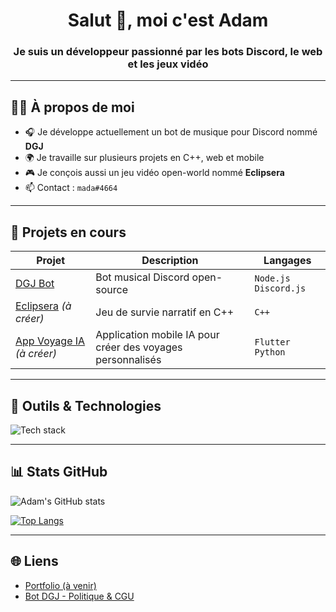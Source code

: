 <h1 align="center">Salut 👋, moi c'est Adam</h1>
<h3 align="center">Je suis un développeur passionné par les bots Discord, le web et les jeux vidéo</h3>

---

## 👨‍💻 À propos de moi

- 🎧 Je développe actuellement un bot de musique pour Discord nommé **DGJ**
- 🌍 Je travaille sur plusieurs projets en C++, web et mobile
- 🎮 Je conçois aussi un jeu vidéo open-world nommé **Eclipsera**
- 📫 Contact : `mada#4664`
---

## 🚀 Projets en cours

| Projet | Description | Langages |
|--------|-------------|----------|
| [DGJ Bot](https://github.com/adam-KUROPATWA-BUTTE/dgj-bot-site) | Bot musical Discord open-source | `Node.js` `Discord.js` |
| [Eclipsera](https://github.com/adam-KUROPATWA-BUTTE/eclipsera) *(à créer)* | Jeu de survie narratif en C++ | `C++` |
| [App Voyage IA](https://github.com/adam-KUROPATWA-BUTTE/ai-travel-app) *(à créer)* | Application mobile IA pour créer des voyages personnalisés | `Flutter` `Python` |

---

## 🧰 Outils & Technologies

<img src="https://skillicons.dev/icons?i=js,ts,nodejs,cpp,py,flutter,html,css,github,vscode" alt="Tech stack" />

---

## 📊 Stats GitHub

![Adam's GitHub stats](https://github-readme-stats.vercel.app/api?username=adam-KUROPATWA-BUTTE&show_icons=true&theme=tokyonight)

[![Top Langs](https://github-readme-stats.vercel.app/api/top-langs/?username=adam-KUROPATWA-BUTTE&layout=compact)](https://github.com/anuraghazra/github-readme-stats)


---

## 🌐 Liens

- [Portfolio (à venir)](https://tonsite.github.io)
- [Bot DGJ - Politique & CGU](https://adam-KUROPATWA-BUTTE.github.io/dgj-bot-site)
